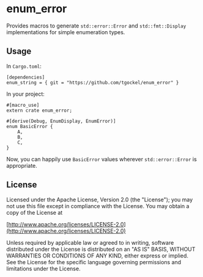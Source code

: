 enum_error
==========

Provides macros to generate `std::error::Error` and `std::fmt::Display` implementations for simple enumeration types.

Usage
-----

In `Cargo.toml`:

    [dependencies]
    enum_string = { git = "https://github.com/tgockel/enum_error" }

In your project:

    #[macro_use]
    extern crate enum_error;

    #[derive(Debug, EnumDisplay, EnumError)]
    enum BasicError {
        A,
        B,
        C,
    }

Now, you can happily use `BasicError` values wherever `std::error::Error` is appropriate.

License
-------

Licensed under the Apache License, Version 2.0 (the "License"); you may not use this file except in compliance with
the License. You may obtain a copy of the License at

  [http://www.apache.org/licenses/LICENSE-2.0](http://www.apache.org/licenses/LICENSE-2.0)

Unless required by applicable law or agreed to in writing, software distributed under the License is distributed on
an "AS IS" BASIS, WITHOUT WARRANTIES OR CONDITIONS OF ANY KIND, either express or implied. See the License for the
specific language governing permissions and limitations under the License.

